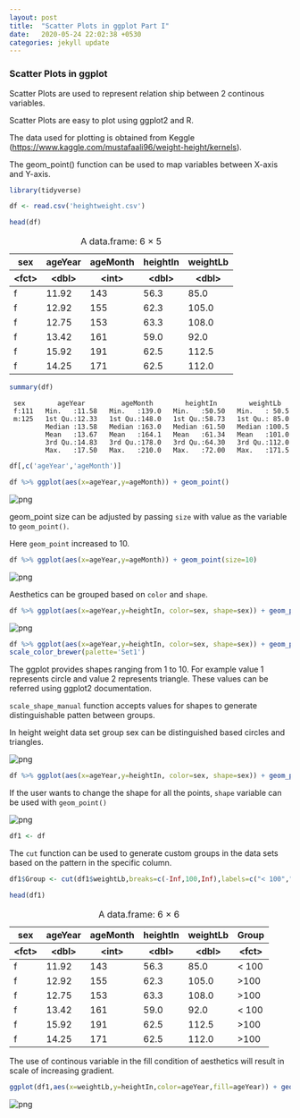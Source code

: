 ```yaml
---
layout: post
title:  "Scatter Plots in ggplot Part I"
date:   2020-05-24 22:02:38 +0530
categories: jekyll update
---
```


### Scatter Plots in ggplot

Scatter Plots are used to represent relation ship between 2 continous variables.

Scatter Plots are easy to plot using ggplot2 and R.

The data used for plotting is obtained from Keggle (https://www.kaggle.com/mustafaali96/weight-height/kernels). 

The geom_point() function can be used to map variables between X-axis and Y-axis.


```R
library(tidyverse)
```





```R
df <- read.csv('heightweight.csv')
```


```R
head(df)
```


<table>
<caption>A data.frame: 6 × 5</caption>
<thead>
	<tr><th >sex</th><th >ageYear</th><th >ageMonth</th><th >heightIn</th><th >weightLb</th></tr>
	<tr><th >&lt;fct&gt;</th><th >&lt;dbl&gt;</th><th >&lt;int&gt;</th><th >&lt;dbl&gt;</th><th >&lt;dbl&gt;</th></tr>
</thead>
<tbody>
	<tr><td>f</td><td>11.92</td><td>143</td><td>56.3</td><td> 85.0</td></tr>
	<tr><td>f</td><td>12.92</td><td>155</td><td>62.3</td><td>105.0</td></tr>
	<tr><td>f</td><td>12.75</td><td>153</td><td>63.3</td><td>108.0</td></tr>
	<tr><td>f</td><td>13.42</td><td>161</td><td>59.0</td><td> 92.0</td></tr>
	<tr><td>f</td><td>15.92</td><td>191</td><td>62.5</td><td>112.5</td></tr>
	<tr><td>f</td><td>14.25</td><td>171</td><td>62.5</td><td>112.0</td></tr>
</tbody>
</table>




```R
summary(df)
```


     sex        ageYear         ageMonth        heightIn        weightLb    
     f:111   Min.   :11.58   Min.   :139.0   Min.   :50.50   Min.   : 50.5  
     m:125   1st Qu.:12.33   1st Qu.:148.0   1st Qu.:58.73   1st Qu.: 85.0  
             Median :13.58   Median :163.0   Median :61.50   Median :100.5  
             Mean   :13.67   Mean   :164.1   Mean   :61.34   Mean   :101.0  
             3rd Qu.:14.83   3rd Qu.:178.0   3rd Qu.:64.30   3rd Qu.:112.0  
             Max.   :17.50   Max.   :210.0   Max.   :72.00   Max.   :171.5  



```R
df[,c('ageYear','ageMonth')]
```


```R
df %>% ggplot(aes(x=ageYear,y=ageMonth)) + geom_point()
```


![png](https://raw.githubusercontent.com/balakuntlaJayanth/Stats/master/images/24_05_2020/output_5_0.png)

geom_point size can be adjusted by passing `size` with value as the variable to `geom_point()`.

Here `geom_point` increased to 10.

```R
df %>% ggplot(aes(x=ageYear,y=ageMonth)) + geom_point(size=10)
```


![png](https://raw.githubusercontent.com/balakuntlaJayanth/Stats/master/images/24_05_2020/output_6_0.png)

Aesthetics can be grouped based on `color` and `shape`.

```R
df %>% ggplot(aes(x=ageYear,y=heightIn, color=sex, shape=sex)) + geom_point()
```


![png](https://raw.githubusercontent.com/balakuntlaJayanth/Stats/master/images/24_05_2020/output_7_0.png)



```R
df %>% ggplot(aes(x=ageYear,y=heightIn, color=sex, shape=sex)) + geom_point() + scale_shape_manual(values=c(1,2)) +
scale_color_brewer(palette='Set1')
```

The ggplot provides shapes ranging from 1 to 10. For example value 1 represents circle and value 2 represents triangle. These values can be referred using ggplot2 documentation.

`scale_shape_manual` function accepts values for shapes to generate distinguishable patten between groups.

In height weight data set group sex can be distinguished based circles and triangles.

![png](https://raw.githubusercontent.com/balakuntlaJayanth/Stats/master/images/24_05_2020/output_8_0.png)



```R
df %>% ggplot(aes(x=ageYear,y=heightIn, color=sex, shape=sex)) + geom_point(shape=3)
```

If the user wants to change the shape for all the points, `shape` variable can be used with `geom_point()`

![png](https://raw.githubusercontent.com/balakuntlaJayanth/Stats/master/images/24_05_2020/output_9_0.png)



```R
df1 <- df
```

The `cut` function can be used to generate custom groups in the data sets based on the pattern in the specific column.

```R
df1$Group <- cut(df1$weightLb,breaks=c(-Inf,100,Inf),labels=c("< 100",">100"))
```


```R
head(df1)
```


<table>
<caption>A data.frame: 6 × 6</caption>
<thead>
	<tr><th >sex</th><th >ageYear</th><th >ageMonth</th><th >heightIn</th><th >weightLb</th><th >Group</th></tr>
	<tr><th >&lt;fct&gt;</th><th >&lt;dbl&gt;</th><th >&lt;int&gt;</th><th >&lt;dbl&gt;</th><th >&lt;dbl&gt;</th><th >&lt;fct&gt;</th></tr>
</thead>
<tbody>
	<tr><td>f</td><td>11.92</td><td>143</td><td>56.3</td><td> 85.0</td><td>&lt; 100</td></tr>
	<tr><td>f</td><td>12.92</td><td>155</td><td>62.3</td><td>105.0</td><td>&gt;100 </td></tr>
	<tr><td>f</td><td>12.75</td><td>153</td><td>63.3</td><td>108.0</td><td>&gt;100 </td></tr>
	<tr><td>f</td><td>13.42</td><td>161</td><td>59.0</td><td> 92.0</td><td>&lt; 100</td></tr>
	<tr><td>f</td><td>15.92</td><td>191</td><td>62.5</td><td>112.5</td><td>&gt;100 </td></tr>
	<tr><td>f</td><td>14.25</td><td>171</td><td>62.5</td><td>112.0</td><td>&gt;100 </td></tr>
</tbody>
</table>

The use of continous variable in the fill condition of aesthetics will result in scale of increasing gradient.



```R
ggplot(df1,aes(x=weightLb,y=heightIn,color=ageYear,fill=ageYear)) + geom_point()
```


![png](https://raw.githubusercontent.com/balakuntlaJayanth/Stats/master/images/24_05_2020/output_13_0.png)



